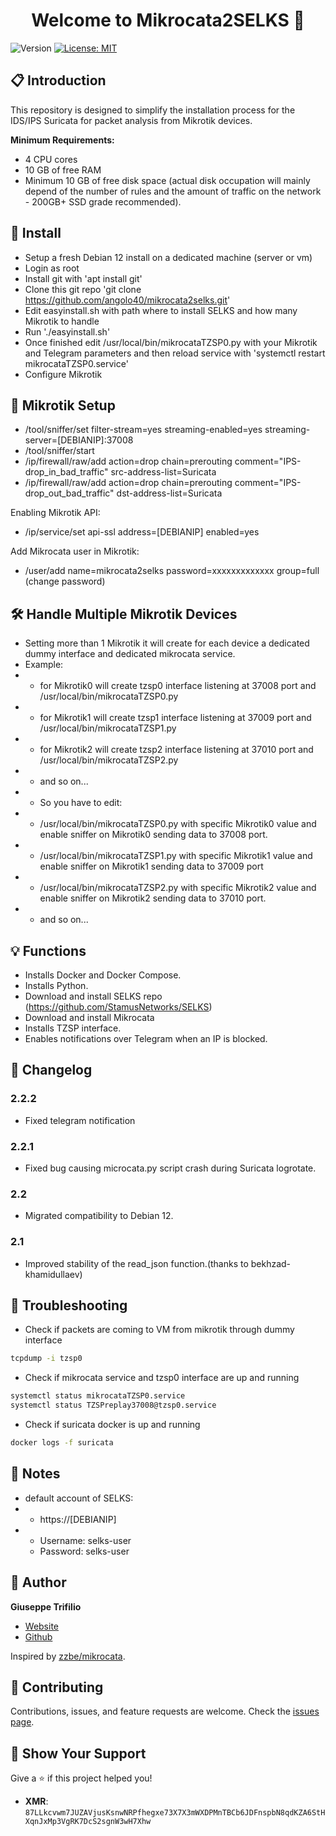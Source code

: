 <h1 align="center">Welcome to Mikrocata2SELKS 👋</h1>
<p>
  <img alt="Version" src="https://img.shields.io/badge/version-2.2.2-blue.svg?cacheSeconds=2592000" />
  <a href="https://github.com/angolo40/mikrocata2selks" target="_blank">
    <img alt="License: MIT" src="https://img.shields.io/github/license/angolo40/Mikrocata2SELKS" />
  </a>
</p>

## 📋 Introduction

This repository is designed to simplify the installation process for the IDS/IPS Suricata for packet analysis from Mikrotik devices.

**Minimum Requirements:**
- 4 CPU cores
- 10 GB of free RAM
- Minimum 10 GB of free disk space (actual disk occupation will mainly depend of the number of rules and the amount of traffic on the network - 200GB+ SSD grade recommended).


## 🚀 Install

- Setup a fresh Debian 12 install on a dedicated machine (server or vm)
- Login as root
- Install git with 'apt install git'
- Clone this git repo 'git clone https://github.com/angolo40/mikrocata2selks.git'
- Edit easyinstall.sh with path where to install SELKS and how many Mikrotik to handle
- Run './easyinstall.sh'
- Once finished edit /usr/local/bin/mikrocataTZSP0.py with your Mikrotik and Telegram parameters and then reload service with 'systemctl restart mikrocataTZSP0.service'
- Configure Mikrotik


## 📡 Mikrotik Setup

- /tool/sniffer/set filter-stream=yes streaming-enabled=yes streaming-server=[DEBIANIP]:37008
- /tool/sniffer/start
- /ip/firewall/raw/add action=drop chain=prerouting comment="IPS-drop_in_bad_traffic" src-address-list=Suricata
- /ip/firewall/raw/add action=drop chain=prerouting comment="IPS-drop_out_bad_traffic" dst-address-list=Suricata
  
Enabling Mikrotik API:
- /ip/service/set api-ssl address=[DEBIANIP] enabled=yes
  
Add Mikrocata user in Mikrotik:
-  /user/add name=mikrocata2selks password=xxxxxxxxxxxxx group=full (change password)


## 🛠️ Handle Multiple Mikrotik Devices

- Setting more than 1 Mikrotik it will create for each device a dedicated dummy interface and dedicated mikrocata service.
- Example:
- - for Mikrotik0 will create tzsp0 interface listening at 37008 port and /usr/local/bin/mikrocataTZSP0.py
- - for Mikrotik1 will create tzsp1 interface listening at 37009 port and /usr/local/bin/mikrocataTZSP1.py
- - for Mikrotik2 will create tzsp2 interface listening at 37010 port and /usr/local/bin/mikrocataTZSP2.py
- - and so on...
- - So you have to edit:
- - /usr/local/bin/mikrocataTZSP0.py with specific Mikrotik0 value and enable sniffer on Mikrotik0 sending data to 37008 port.
- - /usr/local/bin/mikrocataTZSP1.py with specific Mikrotik1 value and enable sniffer on Mikrotik1 sending data to 37009 port
- - /usr/local/bin/mikrocataTZSP2.py with specific Mikrotik2 value and enable sniffer on Mikrotik2 sending data to 37010 port.
- - and so on...


## 💡 Functions

- Installs Docker and Docker Compose.
- Installs Python.
- Download and install SELKS repo (https://github.com/StamusNetworks/SELKS)
- Download and install Mikrocata
- Installs TZSP interface.
- Enables notifications over Telegram when an IP is blocked.


## 🔄 Changelog

### 2.2.2
- Fixed telegram notification

### 2.2.1
- Fixed bug causing microcata.py script crash during Suricata logrotate.

### 2.2
- Migrated compatibility to Debian 12.

### 2.1
- Improved stability of the read_json function.(thanks to bekhzad-khamidullaev)


## 🔧 Troubleshooting

- Check if packets are coming to VM from mikrotik through dummy interface
```sh
tcpdump -i tzsp0
```
- Check if mikrocata service and tzsp0 interface are up and running
```sh
systemctl status mikrocataTZSP0.service
systemctl status TZSPreplay37008@tzsp0.service
```
- Check if suricata docker is up and running
```sh
docker logs -f suricata
```

## 📝 Notes
- default account of SELKS:
- - https://[DEBIANIP]
- - Username: selks-user
  - Password: selks-user

## 👤 Author

**Giuseppe Trifilio**

- [Website](https://github.com/angolo40/mikrocata2selks)
- [Github](https://github.com/angolo40)

Inspired by [zzbe/mikrocata](https://github.com/zzbe/mikrocata).

## 🤝 Contributing

Contributions, issues, and feature requests are welcome. Check the [issues page](https://github.com/angolo40/mikrocata2selks).

## 🌟 Show Your Support

Give a ⭐️ if this project helped you!
- **XMR**: `87LLkcvwm7JUZAVjusKsnwNRPfhegxe73X7X3mWXDPMnTBCb6JDFnspbN8qdKZA6StHXqnJxMp3VgRK7DcS2sgnW3wH7Xhw`
